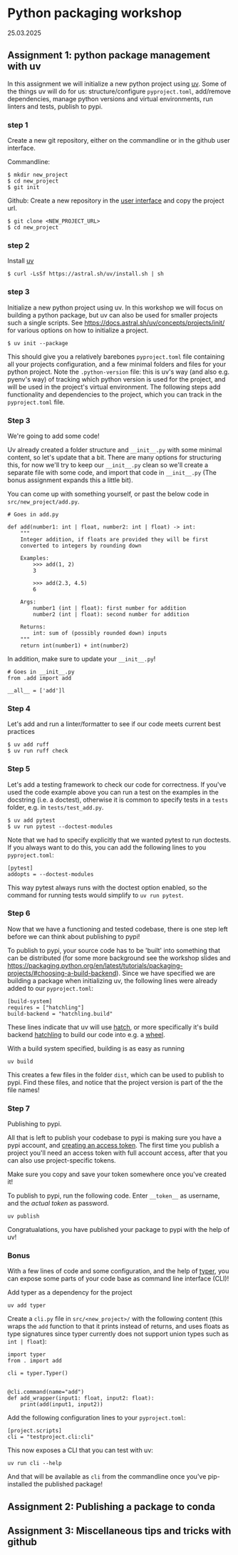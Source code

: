 # Python packaging workshop
25.03.2025

## Assignment 1: python package management with uv
In this assignment we will initialize a new python project using [uv](https://docs.astral.sh/uv/). Some of the things uv will do for us: structure/configure `pyproject.toml`, add/remove dependencies, manage python versions and virtual environments, run linters and tests, publish to pypi.

### step 1
Create a new git repository, either on the commandline or in the github user interface.

Commandline:

```{sh}
$ mkdir new_project
$ cd new_project
$ git init 
```

Github:
Create a new repository in the [user interface](https://github.com/new) and copy the project url.

```{sh}
$ git clone <NEW_PROJECT_URL>
$ cd new_project
```

### step 2
Install [uv](https://docs.astral.sh/uv/)

```{sh}
$ curl -LsSf https://astral.sh/uv/install.sh | sh
```

### step 3
Initialize a new python project using uv. In this workshop we will focus on building a python package, but uv can also be used for smaller projects such a single scripts. See https://docs.astral.sh/uv/concepts/projects/init/ for various options on how to initialize a project.

```{sh}
$ uv init --package
```

This should give you a relatively barebones `pyproject.toml` file containing all your projects configuration, and a few minimal folders and files for your python project. Note the `.python-version` file: this is uv's way (and also e.g. pyenv's way) of tracking which python version is used for the project, and will be used in the project's virtual environment. The following steps add functionality and dependencies to the project, which you can track in the `pyproject.toml` file.

### Step 3
We're going to add some code!

Uv already created a folder structure and `__init__.py` with some minimal content, so let's update that a bit. There are many options for structuring this, for now we'll try to keep our `__init__.py` clean so we'll create a separate file with some code, and import that code in `__init__.py` (The bonus assignment expands this a little bit).


You can come up with something yourself, or past the below code in `src/new_project/add.py`.

```{python}
# Goes in add.py

def add(number1: int | float, number2: int | float) -> int:
    """
    Integer addition, if floats are provided they will be first 
    converted to integers by rounding down

    Examples:
        >>> add(1, 2)
        3

        >>> add(2.3, 4.5)
        6
  
    Args:
        number1 (int | float): first number for addition
        number2 (int | float): second number for addition
  
    Returns:
        int: sum of (possibly rounded down) inputs
    """
    return int(number1) + int(number2)
```

In addition, make sure to update your `__init__.py`!

```{python}
# Goes in __init__.py
from .add import add

__all__ = ['add']l
```
### Step 4

Let's add and run a linter/formatter to see if our code meets current best practices

```{sh}
$ uv add ruff
$ uv run ruff check
```

### Step 5

Let's add a testing framework to check our code for correctness. If you've used the code example above you can run a test on the examples in the docstring (i.e. a doctest), otherwise it is common to specify tests in a `tests` folder, e.g. in `tests/test_add.py`.

```{sh}
$ uv add pytest
$ uv run pytest --doctest-modules
```

Note that we had to specify explicitly that we wanted pytest to run doctests. If you always want to do this, you can add the following lines to you `pyproject.toml`:

```{toml}
[pytest]
addopts = --doctest-modules
```

This way pytest always runs with the doctest option enabled, so the command for running tests would simplify to `uv run pytest`. 

### Step 6

Now that we have a functioning and tested codebase, there is one step left before we can think about publishing to pypi!

To publish to pypi, your source code has to be 'built' into something that can be distributed (for some more background see the workshop slides and https://packaging.python.org/en/latest/tutorials/packaging-projects/#choosing-a-build-backend). Since we have specified we are building a package when initializing uv, the following lines were already added to our `pyproject.toml`:

```{toml}
[build-system]
requires = ["hatchling"]
build-backend = "hatchling.build"
```

These lines indicate that uv will use [hatch](https://hatch.pypa.io/latest/), or more specifically it's build backend [hatchling](https://github.com/pypa/hatch/tree/master/backend) to build our code into e.g. a [wheel](https://packaging.python.org/en/latest/specifications/binary-distribution-format/#binary-distribution-format).

With a build system specified, building is as easy as running
```{sh}
uv build
```

This creates a few files in the folder `dist`, which can be used to publish to pypi. Find these files, and notice that the project version is part of the the file names!

### Step 7

Publishing to pypi.

All that is left to publish your codebase to pypi is making sure you have a pypi account, and [creating an access token](https://pypi.org/manage/account/token/).
The first time you publish a project you'll need an access token with full account access, after that you can also use project-specific tokens. 

Make sure you copy and save your token somewhere once you've created it!

To publish to pypi, run the following code. Enter `__token__` as username, and the *actual token* as password. 

```{sh}
uv publish
```

Congratualations, you have published your package to pypi with the help of uv!

### Bonus

With a few lines of code and some configuration, and the help of [typer](https://typer.tiangolo.com/), you can expose some parts of your code base as command line interface (CLI)!


Add typer as a dependency for the project
```{sh}
uv add typer
```

Create a `cli.py` file in `src/<new_project>/` with the following content (this wraps the `add` function to that it prints instead of returns, and uses floats as type signatures since typer currently does not support union types such as `int | float`):

```{python}
import typer
from . import add

cli = typer.Typer()


@cli.command(name="add")
def add_wrapper(input1: float, input2: float):
    print(add(input1, input2))
```

Add the following configuration lines to your `pyproject.toml`:
```{toml}
[project.scripts]
cli = "testproject.cli:cli"
```

This now exposes a CLI that you can test with uv:

```{sh}
uv run cli --help
```

And that will be available as `cli` from the commandline once you've pip-installed the published package!


## Assignment 2: Publishing a package to conda

## Assignment 3: Miscellaneous tips and tricks with github
